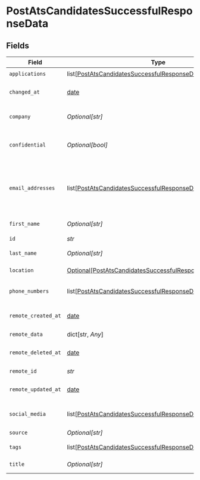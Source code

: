 # PostAtsCandidatesSuccessfulResponseData


## Fields

| Field                                                                                                                                       | Type                                                                                                                                        | Required                                                                                                                                    | Description                                                                                                                                 | Example                                                                                                                                     |
| ------------------------------------------------------------------------------------------------------------------------------------------- | ------------------------------------------------------------------------------------------------------------------------------------------- | ------------------------------------------------------------------------------------------------------------------------------------------- | ------------------------------------------------------------------------------------------------------------------------------------------- | ------------------------------------------------------------------------------------------------------------------------------------------- |
| `applications`                                                                                                                              | list[[PostAtsCandidatesSuccessfulResponseDataApplications](../../models/shared/postatscandidatessuccessfulresponsedataapplications.md)]     | :heavy_check_mark:                                                                                                                          | N/A                                                                                                                                         |                                                                                                                                             |
| `changed_at`                                                                                                                                | [date](https://docs.python.org/3/library/datetime.html#date-objects)                                                                        | :heavy_check_mark:                                                                                                                          | YYYY-MM-DDTHH:mm:ss.sssZ<br/><br/>[](https://developer.mozilla.org/en-US/docs/Web/JavaScript/Reference/Global_Objects/Date/toISOString)     |                                                                                                                                             |
| `company`                                                                                                                                   | *Optional[str]*                                                                                                                             | :heavy_check_mark:                                                                                                                          | The current company of the candidate.                                                                                                       |                                                                                                                                             |
| `confidential`                                                                                                                              | *Optional[bool]*                                                                                                                            | :heavy_check_mark:                                                                                                                          | Whether the candidate's profile is confidential in the ATS.                                                                                 |                                                                                                                                             |
| `email_addresses`                                                                                                                           | list[[PostAtsCandidatesSuccessfulResponseDataEmailAddresses](../../models/shared/postatscandidatessuccessfulresponsedataemailaddresses.md)] | :heavy_check_mark:                                                                                                                          | A list of email addresses of the candidate with an optional type. If an email address is invalid, it will be filtered out.                  |                                                                                                                                             |
| `first_name`                                                                                                                                | *Optional[str]*                                                                                                                             | :heavy_check_mark:                                                                                                                          | First name of the candidate.                                                                                                                |                                                                                                                                             |
| `id`                                                                                                                                        | *str*                                                                                                                                       | :heavy_check_mark:                                                                                                                          | N/A                                                                                                                                         |                                                                                                                                             |
| `last_name`                                                                                                                                 | *Optional[str]*                                                                                                                             | :heavy_check_mark:                                                                                                                          | Last name of the candidate.                                                                                                                 |                                                                                                                                             |
| `location`                                                                                                                                  | [Optional[PostAtsCandidatesSuccessfulResponseDataLocation]](../../models/shared/postatscandidatessuccessfulresponsedatalocation.md)         | :heavy_check_mark:                                                                                                                          | Location of the candidate.                                                                                                                  |                                                                                                                                             |
| `phone_numbers`                                                                                                                             | list[[PostAtsCandidatesSuccessfulResponseDataPhoneNumbers](../../models/shared/postatscandidatessuccessfulresponsedataphonenumbers.md)]     | :heavy_check_mark:                                                                                                                          | A list of phone numbers of the candidate.                                                                                                   |                                                                                                                                             |
| `remote_created_at`                                                                                                                         | [date](https://docs.python.org/3/library/datetime.html#date-objects)                                                                        | :heavy_check_mark:                                                                                                                          | YYYY-MM-DDTHH:mm:ss.sssZ<br/><br/>[](https://developer.mozilla.org/en-US/docs/Web/JavaScript/Reference/Global_Objects/Date/toISOString)     |                                                                                                                                             |
| `remote_data`                                                                                                                               | dict[str, *Any*]                                                                                                                            | :heavy_check_mark:                                                                                                                          | N/A                                                                                                                                         |                                                                                                                                             |
| `remote_deleted_at`                                                                                                                         | [date](https://docs.python.org/3/library/datetime.html#date-objects)                                                                        | :heavy_check_mark:                                                                                                                          | YYYY-MM-DDTHH:mm:ss.sssZ<br/><br/>[](https://developer.mozilla.org/en-US/docs/Web/JavaScript/Reference/Global_Objects/Date/toISOString)     |                                                                                                                                             |
| `remote_id`                                                                                                                                 | *str*                                                                                                                                       | :heavy_check_mark:                                                                                                                          | N/A                                                                                                                                         |                                                                                                                                             |
| `remote_updated_at`                                                                                                                         | [date](https://docs.python.org/3/library/datetime.html#date-objects)                                                                        | :heavy_check_mark:                                                                                                                          | YYYY-MM-DDTHH:mm:ss.sssZ<br/><br/>[](https://developer.mozilla.org/en-US/docs/Web/JavaScript/Reference/Global_Objects/Date/toISOString)     |                                                                                                                                             |
| `social_media`                                                                                                                              | list[[PostAtsCandidatesSuccessfulResponseDataSocialMedia](../../models/shared/postatscandidatessuccessfulresponsedatasocialmedia.md)]       | :heavy_check_mark:                                                                                                                          | List of social media accounts of the candidate.                                                                                             |                                                                                                                                             |
| `source`                                                                                                                                    | *Optional[str]*                                                                                                                             | :heavy_check_mark:                                                                                                                          | N/A                                                                                                                                         |                                                                                                                                             |
| `tags`                                                                                                                                      | list[[PostAtsCandidatesSuccessfulResponseDataTags](../../models/shared/postatscandidatessuccessfulresponsedatatags.md)]                     | :heavy_check_mark:                                                                                                                          | N/A                                                                                                                                         | [object Object]                                                                                                                             |
| `title`                                                                                                                                     | *Optional[str]*                                                                                                                             | :heavy_check_mark:                                                                                                                          | The current job title of the candidate.                                                                                                     |                                                                                                                                             |